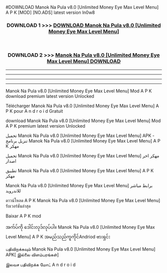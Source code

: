 #DOWNLOAD Manok Na Pula v8.0  [Unlimited Money Eye Max Level Menu] A P K [MOD] [NO.ADS] latest version ln0w8



<div align="center">

<h3>DOWNLOAD 1 >>> <a href="https://teeasianyam.web.app?sq=Manok Na Pula v8.0  [Unlimited Money Eye Max Level Menu]">DOWNLOAD Manok Na Pula v8.0  [Unlimited Money Eye Max Level Menu] </a></h3><br>

<h3>DOWNLOAD 2 >>> <a href="https://teeasianyam.web.app?sq=Manok Na Pula v8.0  [Unlimited Money Eye Max Level Menu] ">Manok Na Pula v8.0  [Unlimited Money Eye Max Level Menu]  DOWNLOAD </a></h3>

</div>


----------------------------------------------------------

----------------------------------------------------------

----------------------------------------------------------

----------------------------------------------------------


Manok Na Pula v8.0  [Unlimited Money Eye Max Level Menu]  Mod A P K download premium latest version Unlocked

Télécharger Manok Na Pula v8.0  [Unlimited Money Eye Max Level Menu]  A P K pour A n d r o i d Gratuit

download Manok Na Pula v8.0  [Unlimited Money Eye Max Level Menu]  Mod A P K premium latest version Unlocked

تحميل Manok Na Pula v8.0  [Unlimited Money Eye Max Level Menu]  APK - تنزيل برنامج Manok Na Pula v8.0  [Unlimited Money Eye Max Level Menu]  A P K مهكر

تحميل Manok Na Pula v8.0  [Unlimited Money Eye Max Level Menu]  مهكر اخر اصدار

تطبيق Manok Na Pula v8.0  [Unlimited Money Eye Max Level Menu]  A P K مهكر

Manok Na Pula v8.0  [Unlimited Money Eye Max Level Menu]  برابط مباشر للاندرويد

ดาวน์โหลด A P K Manok Na Pula v8.0  [Unlimited Money Eye Max Level Menu]  รับเวอร์ชันล่าสุด

Baixar A P K mod

အက်ပ်ကို ဒေါင်းလုဒ်လုပ်ပါ။ Manok Na Pula v8.0  [Unlimited Money Eye Max Level Menu]  A P K အမည်သည်ကူကိုင်Andriod ဗားရှင်း

பதிவிறக்கவும் Manok Na Pula v8.0  [Unlimited Money Eye Max Level Menu]  APK[ இல்லை விளம்பரங்கள்] 
 
இலவச பதிவிறக்க மோட் A n d r o i d



